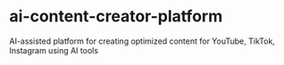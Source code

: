 # ai-content-creator-platform
AI-assisted platform for creating optimized content for YouTube, TikTok, Instagram using AI tools
